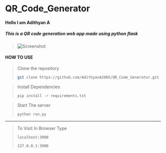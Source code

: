 # QR_Code_Generator

#### Hello I am Adithyan A
##### This is a QR code generation web app made using python flask

> ![Screenshot](https://github.com/AdithyanA2005/QR_Code_Generator/blob/main/github/Snapshot.png)


#### HOW TO USE

> Clone the repository
> ```bash
> git clone https://github.com/AdithyanA2005/QR_Code_Generator.git
> ```

> Install Dependencies
> ```bash
> pip install -r requirements.txt
> ```

> Start The server
> ```bash
> python run.py
> ```

---

>To Visit In Browser Type
>
> ```bash
>localhost:3000
>```
>
> ```bash
> 127.0.0.1:3000
> ```
